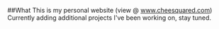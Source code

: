 ##What
This is my personal website (view @ www.cheesquared.com)
Currently adding additional projects I've been working on, stay tuned.
